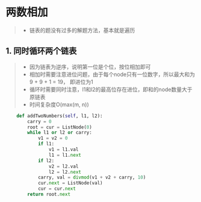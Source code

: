# 两数相加

> * 链表的题没有过多的解题方法，基本就是遍历

## 1. 同时循环两个链表

> * 因为链表为逆序，说明第一位是个位，按位相加即可
> * 相加时需要注意进位问题，由于每个node只有一位数字，所以最大和为9 + 9 + 1 = 19， 即进位为1
> * 循环时需要同时注意，l1和l2的最高位存在进位，即和的node数量大于原链表
> * 时间复杂度O(max(m, n))

```python
    def addTwoNumbers(self, l1, l2):
        carry = 0
        root = cur = ListNode(0)
        while l1 or l2 or carry:
            v1 = v2 = 0
            if l1:
                v1 = l1.val
                l1 = l1.next
            if l2:
                v2 = l2.val
                l2 = l2.next
            carry, val = divmod(v1 + v2 + carry, 10)
            cur.next = ListNode(val)
            cur = cur.next
        return root.next
```
